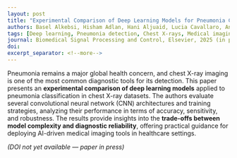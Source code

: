 ```yaml
---
layout: post
title: "Experimental Comparison of Deep Learning Models for Pneumonia Classification in Chest X-Rays"
authors: Basel Alkebsi, Hisham Adlan, Hani Aljuaid, Lucia Cavallaro, Antonio Liotta
tags: [Deep learning, Pneumonia detection, Chest X-rays, Medical imaging, CNN, Biomedical signal processing]
journal: Biomedical Signal Processing and Control, Elsevier, 2025 (in press)
doi: 
excerpt_separator: <!--more-->
---
```


Pneumonia remains a major global health concern, and chest X-ray imaging is one of the most common diagnostic tools for its detection. This paper presents an **experimental comparison of deep learning models** applied to pneumonia classification in chest X-ray datasets. The authors evaluate several convolutional neural network (CNN) architectures and training strategies, analyzing their performance in terms of accuracy, sensitivity, and robustness. The results provide insights into the **trade-offs between model complexity and diagnostic reliability**, offering practical guidance for deploying AI-driven medical imaging tools in healthcare settings.<!--more-->

*(DOI not yet available — paper in press)*  
